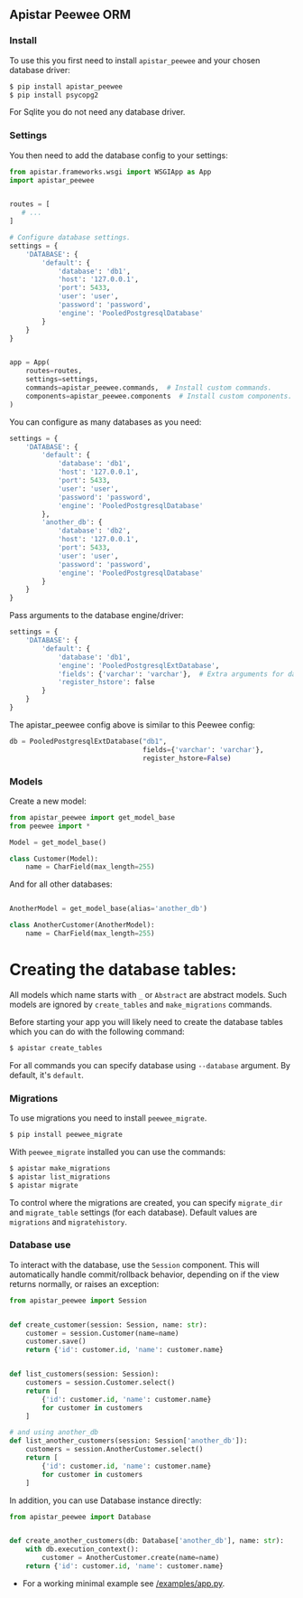 ## Apistar Peewee ORM


### Install

To use this you first need to install `apistar_peewee` and your chosen database driver:

```bash
$ pip install apistar_peewee
$ pip install psycopg2
```

For Sqlite you do not need any database driver.


### Settings

You then need to add the database config to your settings:

```python
from apistar.frameworks.wsgi import WSGIApp as App
import apistar_peewee


routes = [
   # ...
]

# Configure database settings.
settings = {
    'DATABASE': {
        'default': {
            'database': 'db1',
            'host': '127.0.0.1',
            'port': 5433,
            'user': 'user',
            'password': 'password',
            'engine': 'PooledPostgresqlDatabase'
        }
    }
}


app = App(
    routes=routes,
    settings=settings,
    commands=apistar_peewee.commands,  # Install custom commands.
    components=apistar_peewee.components  # Install custom components.
)
```

You can configure as many databases as you need:

```python
settings = {
    'DATABASE': {
        'default': {
            'database': 'db1',
            'host': '127.0.0.1',
            'port': 5433,
            'user': 'user',
            'password': 'password',
            'engine': 'PooledPostgresqlDatabase'
        },
        'another_db': {
            'database': 'db2',
            'host': '127.0.0.1',
            'port': 5433,
            'user': 'user',
            'password': 'password',
            'engine': 'PooledPostgresqlDatabase'
        }
    }
}
```

Pass arguments to the database engine/driver:

```python
settings = {
    'DATABASE': {
        'default': {
            'database': 'db1',
            'engine': 'PooledPostgresqlExtDatabase',
            'fields': {'varchar': 'varchar'},  # Extra arguments for database driver.
            'register_hstore': false
        }
    }
}

```

The apistar_peewee config above is similar to this Peewee config:

```python
db = PooledPostgresqlExtDatabase("db1",
                                 fields={'varchar': 'varchar'},
                                 register_hstore=False)

```


### Models

Create a new model:

```python
from apistar_peewee import get_model_base
from peewee import *

Model = get_model_base()

class Customer(Model):
    name = CharField(max_length=255)

```

And for all other databases:

```python

AnotherModel = get_model_base(alias='another_db')

class AnotherCustomer(AnotherModel):
    name = CharField(max_length=255)

```

**Creating the database tables:**
=======
All models which name starts with `_` or `Abstract` are abstract models.
Such models are ignored by `create_tables` and `make_migrations` commands.

Before starting your app you will likely need to create the database tables which you can do with the following command:

```bash
$ apistar create_tables
```

For all commands you can specify database using `--database` argument. By default, it's `default`.


### Migrations

To use migrations you need to install `peewee_migrate`.

```bash
$ pip install peewee_migrate
```

With `peewee_migrate` installed you can use the commands:

```bash
$ apistar make_migrations
$ apistar list_migrations
$ apistar migrate
```

To control where the migrations are created,
you can specify `migrate_dir` and `migrate_table` settings (for each database).
Default values are `migrations` and `migratehistory`.


### Database use

To interact with the database, use the `Session` component.
This will automatically handle commit/rollback behavior,
depending on if the view returns normally, or raises an exception:

```python
from apistar_peewee import Session


def create_customer(session: Session, name: str):
    customer = session.Customer(name=name)
    customer.save()
    return {'id': customer.id, 'name': customer.name}


def list_customers(session: Session):
    customers = session.Customer.select()
    return [
        {'id': customer.id, 'name': customer.name}
        for customer in customers
    ]

# and using another_db
def list_another_customers(session: Session['another_db']):
    customers = session.AnotherCustomer.select()
    return [
        {'id': customer.id, 'name': customer.name}
        for customer in customers
    ]

```

In addition, you can use Database instance directly:

```python
from apistar_peewee import Database


def create_another_customers(db: Database['another_db'], name: str):
    with db.execution_context():
        customer = AnotherCustomer.create(name=name)
    return {'id': customer.id, 'name': customer.name}

```

- For a working minimal example see [/examples/app.py](https://github.com/aachurin/apistar_peewee/blob/master/examples/app.py).
